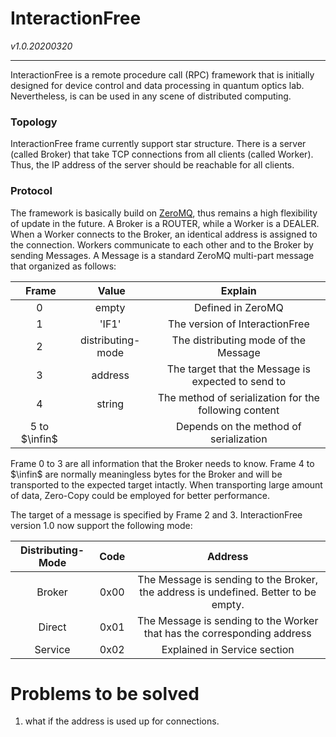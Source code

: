 # InteractionFree

*v1.0.20200320*

------

InteractionFree is a remote procedure call (RPC) framework that is initially designed for device control and data processing in quantum optics lab. Nevertheless, is can be used in any scene of distributed computing.



### Topology

InteractionFree frame currently support star structure. There is a server (called Broker) that take TCP connections from all clients (called Worker). Thus, the IP address of the server should be reachable for all clients.



### Protocol

The framework is basically build on [ZeroMQ](https://zeromq.org/), thus remains a high flexibility of update in the future. A Broker is a ROUTER, while a Worker is a DEALER. When a Worker connects to the Broker, an identical address is assigned to the connection. Workers communicate to each other and to the Broker by sending Messages. A Message is a standard ZeroMQ multi-part message that organized as follows:


| &nbsp;Frame | &nbsp;Value | Explain |
| :-: | :-: | :-: |
| 0 | empty | Defined in ZeroMQ |
| 1 | 'IF1' | The version of InteractionFree |
|       2       | distributing-mode |         The distributing mode of the Message          |
|       3       |      address      |  The target that the Message is expected to send to   |
|       4       |      string       | The method of serialization for the following content |
| 5 to $\infin$ | | Depends on the method of serialization |

Frame 0 to 3 are all information that the Broker needs to know. Frame 4 to $\infin$ are normally meaningless bytes for the Broker and will be transported to the expected target intactly. When transporting large amount of data, Zero-Copy could be employed for better performance.

The target of a message is specified by Frame 2 and 3. InteractionFree version 1.0 now support the following mode:

| Distributing-Mode | Code |                           Address                            |
| :---------------: | :--: | :----------------------------------------------------------: |
|      Broker       | 0x00 | The Message is sending to the Broker, the address is undefined. Better to be empty. |
|      Direct       | 0x01 | The Message is sending to the Worker that has the corresponding address |
|      Service      | 0x02 |                 Explained in Service section                 |









# Problems to be solved

1. what if the address is used up for connections.